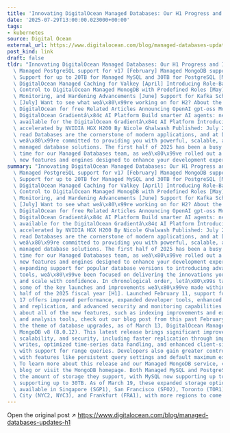 ```yaml
---
title: 'Innovating DigitalOcean Managed Databases: Our H1 Progress and Improvements'
date: '2025-07-29T13:00:00.023000+00:00'
tags:
- kubernetes
source: Digital Ocean
external_url: https://www.digitalocean.com/blog/managed-databases-updates-h1
post_kind: link
draft: false
tldr: "Innovating DigitalOcean Managed Databases: Our H1 Progress and Improvements\
  \ Managed PostgreSQL support for v17 [February] Managed MongoDB support for v8 [March]\
  \ Support for up to 20TB for Managed MySQL and 30TB for PostgreSQL [March] Introducing\
  \ DigitalOcean Managed Caching for Valkey [April] Introducing Role-Based Access\
  \ Control to DigitalOcean Managed MonogDB with Predefined Roles [May] Database Observability,\
  \ Monitoring, and Hardening Advancements [June] Support for Kafka Schema Registry\
  \ [July] Want to see what weâ\x80\x99re working on for H2? About the author Try\
  \ DigitalOcean for free Related Articles Announcing OpenAI gpt-oss Models on the\
  \ DigitalOcean Gradientâ\x84¢ AI Platform Build smarter AI agents: new tools now\
  \ available for the DigitalOcean Gradientâ\x84¢ AI Platform Introducing GPU Droplets\
  \ accelerated by NVIDIA HGX H200 By Nicole Ghalwash Published: July 29, 2025 4 min\
  \ read Databases are the cornerstone of modern applications, and at DigitalOcean,\
  \ weâ\x80\x99re committed to providing you with powerful, scalable, and easy-to-use\
  \ managed database solutions. The first half of 2025 has been a busy and exciting\
  \ time for our Managed Databases team, as weâ\x80\x99ve rolled out a series of significant\
  \ new features and engines designed to enhance your development experience."
summary: "Innovating DigitalOcean Managed Databases: Our H1 Progress and Improvements\
  \ Managed PostgreSQL support for v17 [February] Managed MongoDB support for v8 [March]\
  \ Support for up to 20TB for Managed MySQL and 30TB for PostgreSQL [March] Introducing\
  \ DigitalOcean Managed Caching for Valkey [April] Introducing Role-Based Access\
  \ Control to DigitalOcean Managed MonogDB with Predefined Roles [May] Database Observability,\
  \ Monitoring, and Hardening Advancements [June] Support for Kafka Schema Registry\
  \ [July] Want to see what weâ\x80\x99re working on for H2? About the author Try\
  \ DigitalOcean for free Related Articles Announcing OpenAI gpt-oss Models on the\
  \ DigitalOcean Gradientâ\x84¢ AI Platform Build smarter AI agents: new tools now\
  \ available for the DigitalOcean Gradientâ\x84¢ AI Platform Introducing GPU Droplets\
  \ accelerated by NVIDIA HGX H200 By Nicole Ghalwash Published: July 29, 2025 4 min\
  \ read Databases are the cornerstone of modern applications, and at DigitalOcean,\
  \ weâ\x80\x99re committed to providing you with powerful, scalable, and easy-to-use\
  \ managed database solutions. The first half of 2025 has been a busy and exciting\
  \ time for our Managed Databases team, as weâ\x80\x99ve rolled out a series of significant\
  \ new features and engines designed to enhance your development experience. From\
  \ expanding support for popular database versions to introducing advanced observability\
  \ tools, weâ\x80\x99ve been focused on delivering the innovations you need to build\
  \ and scale with confidence. In chronological order, letâ\x80\x99s take a look at\
  \ some of the key launches and improvements weâ\x80\x99ve made within the first\
  \ half of the 2025 fiscal year [H1]. Launched February 11, support for PostgreSQL\
  \ 17 offers improved performance, expanded developer tools, enhanced high availability\
  \ and replication, and advanced security and monitoring capabilities. To read more\
  \ about all of the new features, such as indexing improvements and expanding monitoring\
  \ and analysis tools, check out our blog post from this past February. Continuing\
  \ the theme of database upgrades, as of March 13, DigitalOcean Managed MongoDB supports\
  \ MongoDB v8 (8.0.12). This latest release brings significant improvements in performance,\
  \ scalability, and security, including faster replication through improved concurrent\
  \ writes, optimized time-series data handling, and enhanced client-side encryption\
  \ with support for range queries. Developers also gain greater control over performance\
  \ with features like persistent query settings and default maximum execution times.\
  \ To learn more about this release and our Managed MongoDB service, check out our\
  \ blog or visit the MongoDB homepage. Both Managed MySQL and PostgreSQL have doubled\
  \ the amount of storage they support, with MySQL now supporting up to 20TB and PostgreSQL\
  \ supporting up to 30TB. As of March 19, these expanded storage options are currently\
  \ available in Singapore (SGP1), San Francisco (SFO2), Toronto (TOR1), New York\
  \ City (NYC2, NYC3), and Frankfurt (FRA1), with more regions to come."
---
```

Open the original post ↗ https://www.digitalocean.com/blog/managed-databases-updates-h1
